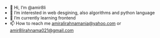 - 👋 Hi, I’m @amir8li
- 👀 I’m interested in web desgining, also algorithms and python language 
- 🌱 I’m currently learning frontend
- 📫 How to reach me amiralirahnamania@yahoo.com or amir8lirahnama021@gmail.com

<!---
amir8li/amir8li is a ✨ special ✨ repository because its `README.md` (this file) appears on your GitHub profile.
You can click the Preview link to take a look at your changes.
--->
